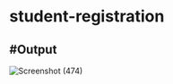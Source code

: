# student-registration

<h2>#Output</h2>

![Screenshot (474)](https://github.com/Mohit09sinha/student-registration/assets/138394404/caf0b71b-99e1-4b60-b5ed-5bc8fa923db4)
